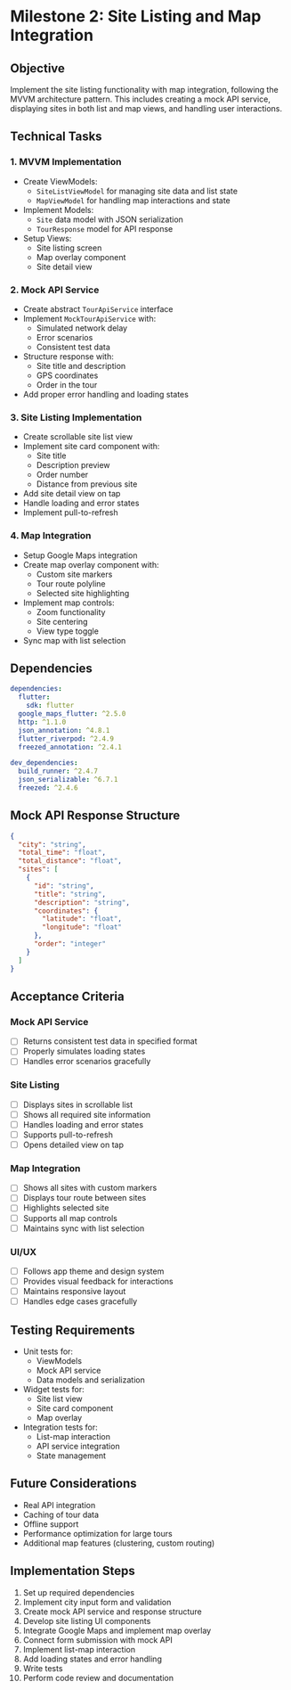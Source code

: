 # Milestone 2: Site Listing and Map Integration

## Objective
Implement the site listing functionality with map integration, following the MVVM architecture pattern. This includes creating a mock API service, displaying sites in both list and map views, and handling user interactions.

## Technical Tasks

### 1. MVVM Implementation
- Create ViewModels:
  - `SiteListViewModel` for managing site data and list state
  - `MapViewModel` for handling map interactions and state
- Implement Models:
  - `Site` data model with JSON serialization
  - `TourResponse` model for API response
- Setup Views:
  - Site listing screen
  - Map overlay component
  - Site detail view

### 2. Mock API Service
- Create abstract `TourApiService` interface
- Implement `MockTourApiService` with:
  - Simulated network delay
  - Error scenarios
  - Consistent test data
- Structure response with:
  - Site title and description
  - GPS coordinates
  - Order in the tour
- Add proper error handling and loading states

### 3. Site Listing Implementation
- Create scrollable site list view
- Implement site card component with:
  - Site title
  - Description preview
  - Order number
  - Distance from previous site
- Add site detail view on tap
- Handle loading and error states
- Implement pull-to-refresh

### 4. Map Integration
- Setup Google Maps integration
- Create map overlay component with:
  - Custom site markers
  - Tour route polyline
  - Selected site highlighting
- Implement map controls:
  - Zoom functionality
  - Site centering
  - View type toggle
- Sync map with list selection

## Dependencies
```yaml
dependencies:
  flutter:
    sdk: flutter
  google_maps_flutter: ^2.5.0
  http: ^1.1.0
  json_annotation: ^4.8.1
  flutter_riverpod: ^2.4.9
  freezed_annotation: ^2.4.1

dev_dependencies:
  build_runner: ^2.4.7
  json_serializable: ^6.7.1
  freezed: ^2.4.6
```

## Mock API Response Structure
```json
{
  "city": "string",
  "total_time": "float",
  "total_distance": "float",
  "sites": [
    {
      "id": "string",
      "title": "string",
      "description": "string",
      "coordinates": {
        "latitude": "float",
        "longitude": "float"
      },
      "order": "integer"
    }
  ]
}
```

## Acceptance Criteria

### Mock API Service
- [ ] Returns consistent test data in specified format
- [ ] Properly simulates loading states
- [ ] Handles error scenarios gracefully

### Site Listing
- [ ] Displays sites in scrollable list
- [ ] Shows all required site information
- [ ] Handles loading and error states
- [ ] Supports pull-to-refresh
- [ ] Opens detailed view on tap

### Map Integration
- [ ] Shows all sites with custom markers
- [ ] Displays tour route between sites
- [ ] Highlights selected site
- [ ] Supports all map controls
- [ ] Maintains sync with list selection

### UI/UX
- [ ] Follows app theme and design system
- [ ] Provides visual feedback for interactions
- [ ] Maintains responsive layout
- [ ] Handles edge cases gracefully

## Testing Requirements
- Unit tests for:
  - ViewModels
  - Mock API service
  - Data models and serialization
- Widget tests for:
  - Site list view
  - Site card component
  - Map overlay
- Integration tests for:
  - List-map interaction
  - API service integration
  - State management

## Future Considerations
- Real API integration
- Caching of tour data
- Offline support
- Performance optimization for large tours
- Additional map features (clustering, custom routing)

## Implementation Steps

1. Set up required dependencies
2. Implement city input form and validation
3. Create mock API service and response structure
4. Develop site listing UI components
5. Integrate Google Maps and implement map overlay
6. Connect form submission with mock API
7. Implement list-map interaction
8. Add loading states and error handling
9. Write tests
10. Perform code review and documentation
